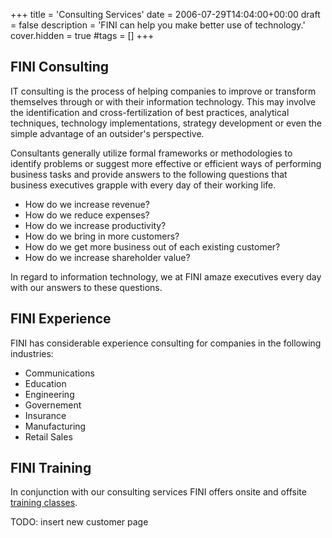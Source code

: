+++
title = 'Consulting Services'
date = 2006-07-29T14:04:00+00:00
draft = false
description = 'FINI can help you make better use of technology.'
cover.hidden = true
#tags = []
+++

## FINI Consulting

IT consulting is the process of helping companies to improve or
transform themselves through or with their information technology. This
may involve the identification and cross-fertilization of best
practices, analytical techniques, technology implementations, strategy
development or even the simple advantage of an outsider's perspective.

Consultants generally utilize formal frameworks or methodologies to
identify problems or suggest more effective or efficient ways of
performing business tasks and provide answers to the following questions
that business executives grapple with every day of their working life.

- How do we increase revenue?
- How do we reduce expenses?
- How do we increase productivity?
- How do we bring in more customers?
- How do we get more business out of each existing customer?
- How do we increase shareholder value?

In regard to information technology, we at FINI amaze executives every
day with our answers to these questions.

## FINI Experience

FINI has considerable experience consulting for companies in the
following industries:

- Communications
- Education
- Engineering
- Governement
- Insurance
- Manufacturing
- Retail Sales

## FINI Training

In conjunction with our consulting services FINI offers onsite and
offsite [training classes](TrainingClasses).

TODO: insert new customer page

